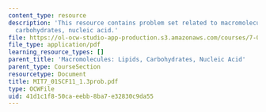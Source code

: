 ```yaml
---
content_type: resource
description: 'This resource contains problem set related to macromolecules: lipids,
  carbohydrates, nucleic acid.'
file: https://ol-ocw-studio-app-production.s3.amazonaws.com/courses/7-01sc-fundamentals-of-biology-fall-2011/41d1c1f850caeebb8ba7e32830c9da55_MIT7_01SCF11_1.3prob.pdf
file_type: application/pdf
learning_resource_types: []
parent_title: 'Macromolecules: Lipids, Carbohydrates, Nucleic Acid'
parent_type: CourseSection
resourcetype: Document
title: MIT7_01SCF11_1.3prob.pdf
type: OCWFile
uid: 41d1c1f8-50ca-eebb-8ba7-e32830c9da55
---
```

